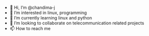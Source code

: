 - 👋 Hi, I’m @chandima-j
- 👀 I’m interested in linux, programming 
- 🌱 I’m currently learning linux and python
- 💞️ I’m looking to collaborate on telecommunication related projects
- 📫 How to reach me 

<!---
chandima-j/chandima-j is a ✨ special ✨ repository because its `README.md` (this file) appears on your GitHub profile.
You can click the Preview link to take a look at your changes.
--->
